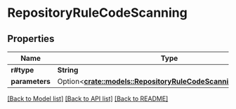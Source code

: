 # RepositoryRuleCodeScanning

## Properties

Name | Type | Description | Notes
------------ | ------------- | ------------- | -------------
**r#type** | **String** |  | 
**parameters** | Option<[**crate::models::RepositoryRuleCodeScanningParameters**](repository_rule_code_scanning_parameters.md)> |  | [optional]

[[Back to Model list]](../README.md#documentation-for-models) [[Back to API list]](../README.md#documentation-for-api-endpoints) [[Back to README]](../README.md)


